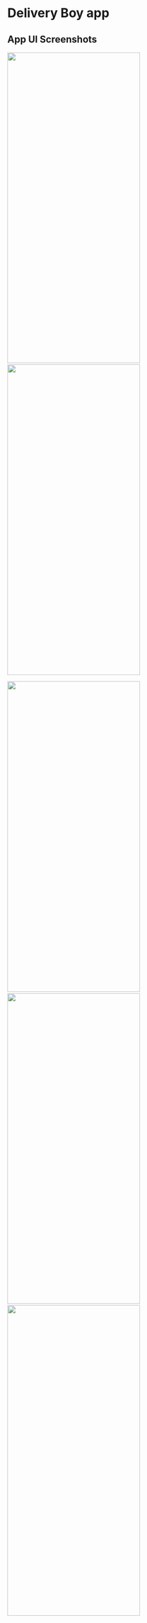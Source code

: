 # Delivery Boy app

## App UI Screenshots

<p float="left">
<img src="https://github.com/ibsatportfolio/delivery-boy-app/assets/115410634/f564a147-fb79-4d08-abbf-56efbdaef406"  width=300 height=700>&emsp;&emsp;&emsp;  
<img src="https://github.com/ibsatportfolio/delivery-boy-app/assets/115410634/07773eae-0f6f-4411-9286-c86d4da5a0dc"  width=300 height=700> 
</p>

<p float="left">
<img src="https://github.com/ibsatportfolio/delivery-boy-app/assets/115410634/23f08f98-44d5-466a-bc12-e28f2b4b3f76"  width=300 height=700>&emsp;&emsp;  
<img src="https://github.com/ibsatportfolio/delivery-boy-app/assets/115410634/7d31dfd9-a523-49fa-b8c2-2236d2dac599"  width=300 height=700>&emsp;&emsp;
<img src="https://github.com/ibsatportfolio/delivery-boy-app/assets/115410634/8a55a1d4-8615-43f6-8ec5-b1535736a035"  width=300 height=700>   
</p>




